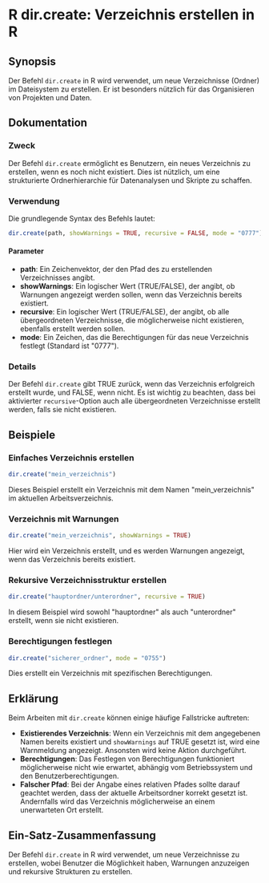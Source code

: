 <!--
Meta Description: # R dir.create: Verzeichnis erstellen in R ## Synopsis Der Befehl `dir.create` in R wird verwendet, um neue Verzeichnisse (Ordner) im Dateisystem zu e...
Meta Keywords: verzeichnis, dir, create, ein, der
-->

# R dir.create: Verzeichnis erstellen in R

## Synopsis
Der Befehl `dir.create` in R wird verwendet, um neue Verzeichnisse (Ordner) im Dateisystem zu erstellen. Er ist besonders nützlich für das Organisieren von Projekten und Daten.

## Dokumentation
### Zweck
Der Befehl `dir.create` ermöglicht es Benutzern, ein neues Verzeichnis zu erstellen, wenn es noch nicht existiert. Dies ist nützlich, um eine strukturierte Ordnerhierarchie für Datenanalysen und Skripte zu schaffen.

### Verwendung
Die grundlegende Syntax des Befehls lautet:

```R
dir.create(path, showWarnings = TRUE, recursive = FALSE, mode = "0777")
```

#### Parameter
- **path**: Ein Zeichenvektor, der den Pfad des zu erstellenden Verzeichnisses angibt.
- **showWarnings**: Ein logischer Wert (TRUE/FALSE), der angibt, ob Warnungen angezeigt werden sollen, wenn das Verzeichnis bereits existiert.
- **recursive**: Ein logischer Wert (TRUE/FALSE), der angibt, ob alle übergeordneten Verzeichnisse, die möglicherweise nicht existieren, ebenfalls erstellt werden sollen.
- **mode**: Ein Zeichen, das die Berechtigungen für das neue Verzeichnis festlegt (Standard ist "0777").

### Details
Der Befehl `dir.create` gibt TRUE zurück, wenn das Verzeichnis erfolgreich erstellt wurde, und FALSE, wenn nicht. Es ist wichtig zu beachten, dass bei aktivierter `recursive`-Option auch alle übergeordneten Verzeichnisse erstellt werden, falls sie nicht existieren. 

## Beispiele
### Einfaches Verzeichnis erstellen
```R
dir.create("mein_verzeichnis")
```
Dieses Beispiel erstellt ein Verzeichnis mit dem Namen "mein_verzeichnis" im aktuellen Arbeitsverzeichnis.

### Verzeichnis mit Warnungen
```R
dir.create("mein_verzeichnis", showWarnings = TRUE)
```
Hier wird ein Verzeichnis erstellt, und es werden Warnungen angezeigt, wenn das Verzeichnis bereits existiert.

### Rekursive Verzeichnisstruktur erstellen
```R
dir.create("hauptordner/unterordner", recursive = TRUE)
```
In diesem Beispiel wird sowohl "hauptordner" als auch "unterordner" erstellt, wenn sie nicht existieren.

### Berechtigungen festlegen
```R
dir.create("sicherer_ordner", mode = "0755")
```
Dies erstellt ein Verzeichnis mit spezifischen Berechtigungen.

## Erklärung
Beim Arbeiten mit `dir.create` können einige häufige Fallstricke auftreten:

- **Existierendes Verzeichnis**: Wenn ein Verzeichnis mit dem angegebenen Namen bereits existiert und `showWarnings` auf TRUE gesetzt ist, wird eine Warnmeldung angezeigt. Ansonsten wird keine Aktion durchgeführt.
- **Berechtigungen**: Das Festlegen von Berechtigungen funktioniert möglicherweise nicht wie erwartet, abhängig vom Betriebssystem und den Benutzerberechtigungen.
- **Falscher Pfad**: Bei der Angabe eines relativen Pfades sollte darauf geachtet werden, dass der aktuelle Arbeitsordner korrekt gesetzt ist. Andernfalls wird das Verzeichnis möglicherweise an einem unerwarteten Ort erstellt.

## Ein-Satz-Zusammenfassung
Der Befehl `dir.create` in R wird verwendet, um neue Verzeichnisse zu erstellen, wobei Benutzer die Möglichkeit haben, Warnungen anzuzeigen und rekursive Strukturen zu erstellen.